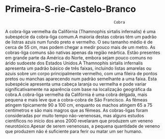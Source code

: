 # Primeira-S-rie-Castelo-Branco
                                                     Cobra 


A cobra-liga vermelha da Califórnia (Thamnophis sirtalis infernalis) é uma subespécie da cobra-liga comum.A maioria destas cobras têm um padrão de listras azuis num fundo preto e vermelho. O seu tamanho médio é de cerca de 55 cm, mas podem chegar a medir pouco mais de um metro.
As cobras-liga comuns são nativas apenas da região neártica. Estão presentes em grande parte da América do Norte, embora sejam pouco comuns no árido sudoeste dos Estados Unidos.A Thamnophis sirtalis infernalis apresenta um padrão básico de três faixas, incluindo listas amarelas ou azuis sobre um corpo principalmente vermelho, com uma fileira de pontos pretos ou manchas aparecendo num padrão semelhante a uma faixa.
Esta subespécie apresenta uma cabeça laranja ou vermelha e pode variar significativamente na aparência com base na localização geográfica da cobra.A cobra-liga vermelha da Califórnia é uma cobra delgada, mais pequena e mais leve que a cobra-cobra de São Francisco. As fêmeas atingem tipicamente 90 a 100 cm, enquanto os machos atingem 65 a 75 centímetros e são mais magros que as fêmeas.
As cobras-ligas foram consideradas por muito tempo não-venenosas, mas alguns estudos científicos no início dos anos 2000 revelaram que produzem um veneno neurotóxico.Apesar de serem venenosas, a pequena quantidade de veneno que produzem não é suficiente para ferir ou matar um ser humano.
